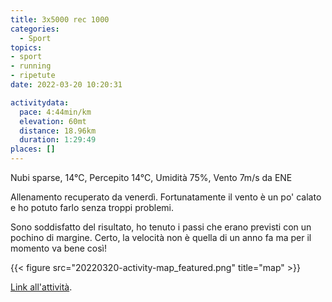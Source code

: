 ```yaml
---
title: 3x5000 rec 1000
categories: 
  - Sport
topics: 
- sport
- running
- ripetute
date: 2022-03-20 10:20:31

activitydata:
  pace: 4:44min/km
  elevation: 60mt
  distance: 18.96km
  duration: 1:29:49
places: []
---
```


Nubi sparse, 14°C, Percepito 14°C, Umidità 75%, Vento 7m/s da ENE

<!--more-->

Allenamento recuperato da venerdì. Fortunatamente il vento è un po' calato e ho potuto farlo senza troppi problemi.

Sono soddisfatto del risultato, ho tenuto i passi che erano previsti con un pochino di margine. Certo, la velocità non è quella di un anno fa ma per il momento va bene così!

{{<  figure src="20220320-activity-map_featured.png" title="map" >}}

[Link all'attività](https://strava.com/activities/6852579176).
